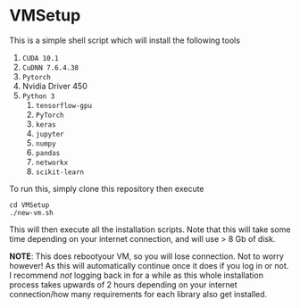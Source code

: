 # VMSetup
This is a simple shell script which will install the following tools
1. `CUDA 10.1`
3. `CuDNN 7.6.4.38`
4. `Pytorch`
5. Nvidia Driver 450
6. `Python 3`
    1. `tensorflow-gpu`
    2. `PyTorch`
    3. `keras`
    4. `jupyter`
    5. `numpy`
    6. `pandas`
    7. `networkx`
    8. `scikit-learn`

To run this, simply clone this repository then execute

```shell
cd VMSetup
./new-vm.sh
```

This will then execute all the installation scripts. Note that this will take some time depending on your internet connection, and will use > 8 Gb of disk. 

**NOTE**: This does rebootyour VM, so you will lose connection. Not to worry however! As this will automatically continue once it does if you log in or not. I recommend _not_ logging back in for a while as this whole installation process takes upwards of 2 hours depending on your internet connection/how many requirements for each library also get installed. 

